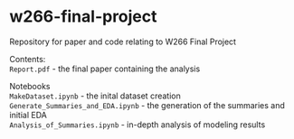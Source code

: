 # w266-final-project
Repository for paper and code relating to W266 Final Project

Contents:  
`Report.pdf` - the final paper containing the analysis

Notebooks  
`MakeDataset.ipynb` - the inital dataset creation  
`Generate_Summaries_and_EDA.ipynb` - the generation of the summaries and initial EDA  
`Analysis_of_Summaries.ipynb` - in-depth analysis of modeling results
